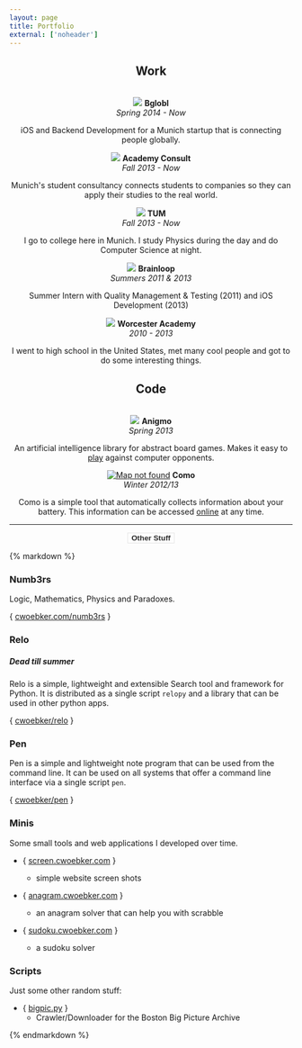 ```yaml
---
layout: page
title: Portfolio
external: ['noheader']
---
```


<div class="row">

<div class="item col-lg-4 col-lg-offset-4"><center>
<h2>Work</h2>
</center></div>
<br>

<div class="item col-lg-4"><center>
  <a><img class="img-circle" src="/assets/img/projects/bglobl.png"></a>
  <b>Bglobl</b><br>
  <i class="byline">Spring 2014 - Now</i>
  <p>iOS and Backend Development for a Munich startup that is connecting people globally.</p>
</center></div>

<div class="item col-lg-4"><center>
  <a><img class="img-circle" src="/assets/img/projects/ac.png"></a>
  <b>Academy Consult</b><br>
  <i class="byline">Fall 2013 - Now</i>
  <p>Munich's student consultancy connects students to companies so they can apply their studies to the real world.</p>
</center></div>

<div class="item col-lg-4"><center>
  <a><img class="img-circle" src="/assets/img/projects/tum.png"></a>
  <b>TUM</b><br>
  <i class="byline">Fall 2013 - Now</i>
  <p>I go to college here in Munich. I study Physics during the day and do Computer Science at night.</p>
</center></div>

<div class="clearfix"></div>

<div class="item col-lg-4 col-lg-offset-2"><center>
  <a><img class="img-circle" src="/assets/img/projects/brainloop.png"></a>
  <b>Brainloop</b><br>
  <i class="byline">Summers 2011 & 2013</i>
  <p>Summer Intern with Quality Management & Testing (2011) and iOS Development (2013)</p>
</center></div>

<div class="item col-lg-4"><center>
  <a><img class="img-circle" src="/assets/img/projects/worcester.png"></a>
  <b>Worcester Academy</b><br>
  <i class="byline">2010 - 2013</i>
  <p>I went to high school in the United States, met many cool people and got to do some interesting things.</p>
</center></div>

<div class="clearfix"></div>

<div class="item col-lg-4 col-lg-offset-4"><center>
<h2>Code</h2>
</center></div>
<br>

<div class="item col-lg-4 col-lg-offset-2"><center>
  <a href="http://anigmo.org"><img class="img-circle" src="/assets/img/projects/anigmo.png"></a>
  <b>Anigmo</b><br>
  <i class="byline">Spring 2013</i>
  <p>An artificial intelligence library for abstract board games.
  Makes it easy to <a href="http://play.anigmo.org">play</a> against computer opponents.</p>
</center></div>

<div class="item col-lg-4"><center>
  <a href="https://github.com/cwoebker/como"><img class="img-circle" src="https://mts0.google.com/vt/data=9JDtAHjlTn3x-Sj-pwj3TI8qbtmqB_-LnEoOWHi1JIH9W7fJrfYPYf2ali6aD042Ny8SYFLwPPZZKXlfEZ4QdxIpwulW3ms6uP5wUAoVf93Jyw3RqOzuf7phyiJTNTa7F40NnNzgarXK_1t3AxD-WqBu5Go8Gincuj1Ho04og_3Sa2UiBghMZdgO5C25rkiQkreOKiiL1sBaWOqNe2jnAM4MI2IC" alt="Map not found"></a>
  <b>Como</b><br>
  <i class="byline">Winter 2012/13</i>
  <p>Como is a simple tool that automatically collects information about your battery. This information can be accessed <a href="http://como.cwoebker.com">online</a> at any time.</p>
</center></div>

</div><!-- row ends -->

<hr>

<center>
<button type="button" class="btn btn-danger" data-toggle="collapse" data-target="#otherstuff" style="border: 1px solid #e5e5e5; background: none; color: #2d2d2d;;">
  <b>Other Stuff</b>
</button>
</center>

<div id="otherstuff" class="collapse">

{% markdown %}

### Numb3rs ###

Logic, Mathematics, Physics and Paradoxes.

{ [cwoebker.com/numb3rs](/numb3rs) }

### Relo ###

##### Dead till summer #####

Relo is a simple, lightweight and extensible Search tool and framework for Python. It is distributed as a
single script `relopy` and a library that can be used in other python apps.

{ [cwoebker/relo](http://github.com/cwoebker/relo) }

### Pen ###

Pen is a simple and lightweight note program that can be used from the command line. It can be used on all systems that offer a command line interface via a single script `pen`.


{ [cwoebker/pen](https://github.com/cwoebker/pen) }

### Minis ###

Some small tools and web applications I developed over time.

- { [screen.cwoebker.com](http://screen.cwoebker.com) }
    - simple website screen shots

- { [anagram.cwoebker.com](http://anagram.cwoebker.com) }
	- an anagram solver that can help you with scrabble

- { [sudoku.cwoebker.com](http://sudoku.cwoebker.com) }
    - a sudoku solver

### Scripts ###

Just some other random stuff:

- { [bigpic.py](http://cwoebker.com/posts/the-beauty-of-big-pictures/) }
    - Crawler/Downloader for the Boston Big Picture Archive

{% endmarkdown %}

</div>
